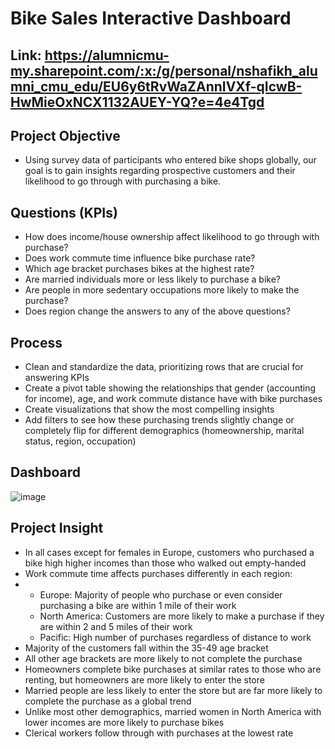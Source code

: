 # Bike Sales Interactive Dashboard

## Link: https://alumnicmu-my.sharepoint.com/:x:/g/personal/nshafikh_alumni_cmu_edu/EU6y6tRvWaZAnnIVXf-qIcwB-HwMieOxNCX1132AUEY-YQ?e=4e4Tgd

## Project Objective
- Using survey data of participants who entered bike shops globally, our goal is to gain insights regarding prospective customers and their likelihood to go through with purchasing a bike.

## Questions (KPIs)
- How does income/house ownership affect likelihood to go through with purchase?
- Does work commute time influence bike purchase rate?
- Which age bracket purchases bikes at the highest rate?
- Are married individuals more or less likely to purchase a bike?
- Are people in more sedentary occupations more likely to make the purchase?
- Does region change the answers to any of the above questions?

## Process
- Clean and standardize the data, prioritizing rows that are crucial for answering KPIs
- Create a pivot table showing the relationships that gender (accounting for income), age, and work commute distance have with bike purchases
- Create visualizations that show the most compelling insights
- Add filters to see how these purchasing trends slightly change or completely flip for different demographics (homeownership, marital status, region, occupation)

## Dashboard
![image](https://github.com/user-attachments/assets/cd7c4e00-a22c-4c0f-9c59-ac2dec5806d8)

## Project Insight
- In all cases except for females in Europe, customers who purchased a bike high higher incomes than those who walked out empty-handed
- Work commute time affects purchases differently in each region:
-   - Europe: Majority of people who purchase or even consider purchasing a bike are within 1 mile of their work
    - North America: Customers are more likely to make a purchase if they are within 2 and 5 miles of their work
    - Pacific: High number of purchases regardless of distance to work
- Majority of the customers fall within the 35-49 age bracket
- All other age brackets are more likely to not complete the purchase 
- Homeowners complete bike purchases at similar rates to those who are renting, but homeowners are more likely to enter the store
- Married people are less likely to enter the store but are far more likely to complete the purchase as a global trend
- Unlike most other demographics, married women in North America with lower incomes are more likely to purchase bikes
- Clerical workers follow through with purchases at the lowest rate
